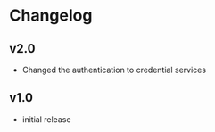# Changelog

## v2.0

- Changed the authentication to credential services

## v1.0

- initial release

